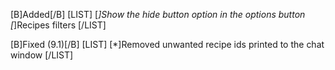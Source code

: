 [B]Added[/B]
[LIST]
[*]Show the hide button option in the options button
[*]Recipes filters
[/LIST]

[B]Fixed (9.1)[/B]
[LIST]
[*]Removed unwanted recipe ids printed to the chat window
[/LIST]